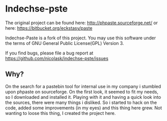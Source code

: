 # Indechse-pste

The original project can be found here:
 http://phpaste.sourceforge.net/
or here:
 https://bitbucket.org/eckstasy/paste

Indechse-Paste is a fork of this project. You may use this software under
the terms of GNU General Public License(GPL) Version 3.

If you find bugs, please file a bug report at 
https://github.com/nicolask/indechse-pste/issues

## Why?
On the search for a pastebin tool for internal use in my company i stumbled 
upon phpaste on sourceforge. On the first look, it seemed to fit my needs, so 
I downloaded and installed it. Playing with it and having a quick look into 
the sources, there were many things i disliked. So i started to hack on the code,
added some improvements (in my eyes) and this thing here grew.
Not wanting to loose this thing, I created the project here.